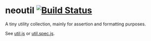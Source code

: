 # neoutil [![Build Status](https://travis-ci.org/justlep/neoutil.svg?branch=master)](https://travis-ci.org/justlep/neoutil)
A tiny utility collection, mainly for assertion and formatting purposes.

See [util.js](./src/util.js) or [util.spec.js](./spec/util.spec.js).


